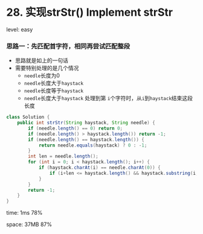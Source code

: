 # 28. 实现strStr() Implement strStr

level: easy

### 思路一：先匹配首字符，相同再尝试匹配整段

- 思路就是如上的一句话
- 需要特别处理的是几个情况
  - `needle`长度为0
  - `needle`长度大于`haystack`
  - `needle`长度等于`haystack`
  - `needle`长度大于`haystack` 处理到第 `i`个字符时，从`i`到`haystack`结束这段长度



```java
class Solution {
    public int strStr(String haystack, String needle) {
        if (needle.length() == 0) return 0;
        if (needle.length() > haystack.length()) return -1;
        if (needle.length() == haystack.length()) {
            return needle.equals(haystack) ? 0 : -1;
        }
        int len = needle.length();
        for (int i = 0; i < haystack.length(); i++) {
            if (haystack.charAt(i) == needle.charAt(0)) {
                if (i+len <= haystack.length() && haystack.substring(i,i+len).equals(needle)) return i;
            }
        }
        return -1;
    }
}
```

time: 1ms 78%

space: 37MB 87%